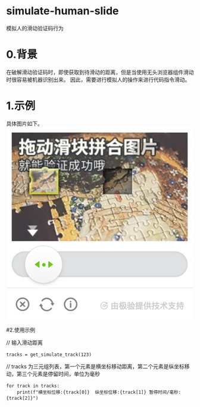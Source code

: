 # simulate-human-slide
模拟人的滑动验证码行为

# 0.背景
在破解滑动验证码时，即使获取到待滑动的距离，但是当使用无头浏览器组件滑动时很容易被机器识别出来。
因此，需要进行模拟人的操作来进行代码指令滑动。

# 1.示例
具体图片如下。
![img.png](img.png)

#2.使用示例

// 输入滑动距离

    tracks = get_simulate_track(123)


// tracks 为三元组列表，第一个元素是横坐标移动距离，第二个元素是纵坐标移动，第三个元素是停留时间，单位为毫秒

    for track in tracks:
        print(f"横坐标位移:{track[0]}  纵坐标位移:{track[1]} 暂停时间/毫秒:{track[2]}")
